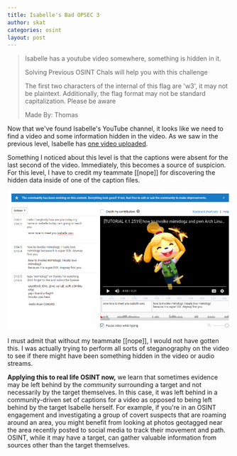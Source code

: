 ```yaml
---
title: Isabelle's Bad OPSEC 3
author: skat
categories: osint
layout: post
---
```


> Isabelle has a youtube video somewhere, something is hidden in it.
> 
> Solving Previous OSINT Chals will help you with this challenge
> 
> The first two characters of the internal of this flag are 'w3', it may not be plaintext. Additionally, the flag format may not be standard capitalization. Please be aware
> 
> Made By: Thomas

Now that we've found Isabelle's YouTube channel, it looks like we need to find a video and some information hidden in the video. As we saw in the previous level, Isabelle has [one video uploaded](https://www.youtube.com/watch?v=djhRaz3viU8).

Something I noticed about this level is that the captions were absent for the last second of the video. Immediately, this becomes a source of suspicion. For this level, I have to credit my teammate [[nope]] for discovering the hidden data inside of one of the caption files.

![](/img/uiuctf2020/img16.png)

I must admit that without my teammate [[nope]], I would not have gotten this. I was actually trying to perform all sorts of steganography on the video to see if there might have been something hidden in the video or audio streams.

**Applying this to real life OSINT now,** we learn that sometimes evidence may be left behind by the *community* surrounding a target and not necessarily by the target themselves. In this case, it was left behind in a community-driven set of captions for a video as opposed to being left behind by the target Isabelle herself. For example, if you're in an OSINT engagement and investigating a group of covert suspects that are roaming around an area, you might benefit from looking at photos geotagged near the area recently posted to social media to track their movement and path. OSINT, while it may have a target, can gather valuable information from sources other than the target themselves.

